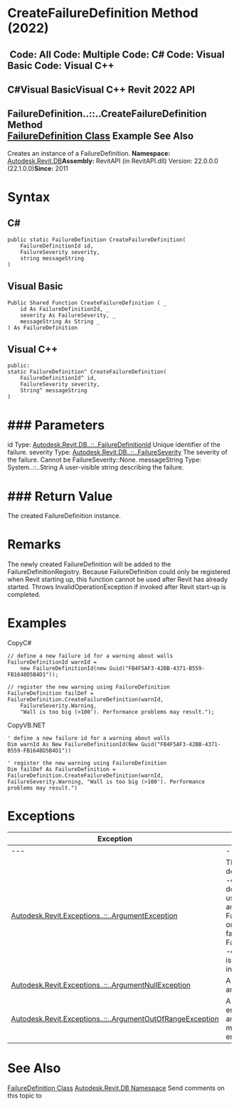 # CreateFailureDefinition Method (2022)

﻿
 Code: All Code: Multiple Code: C# Code: Visual Basic Code: Visual C++   
---  
C#Visual BasicVisual C++
Revit 2022 API  
---  
FailureDefinition..::..CreateFailureDefinition Method   
[FailureDefinition Class](b0c061b0-d712-0c41-6054-b8ce8f996256.md "FailureDefinition Class") Example See Also  
---  
Creates an instance of a FailureDefinition. 
**Namespace:** [Autodesk.Revit.DB](87546ba7-461b-c646-cbb1-2cb8f5bff8b2.md "Autodesk.Revit.DB Namespace")**Assembly:** RevitAPI (in RevitAPI.dll) Version: 22.0.0.0 (22.1.0.0)**Since:** 2011 
# Syntax
C#  
---  
```text
public static FailureDefinition CreateFailureDefinition(
	FailureDefinitionId id,
	FailureSeverity severity,
	string messageString
)
```
  
Visual Basic  
---  
```text
Public Shared Function CreateFailureDefinition ( _
	id As FailureDefinitionId, _
	severity As FailureSeverity, _
	messageString As String _
) As FailureDefinition
```
  
Visual C++  
---  
```text
public:
static FailureDefinition^ CreateFailureDefinition(
	FailureDefinitionId^ id, 
	FailureSeverity severity, 
	String^ messageString
)
```
  
# ### Parameters
id
    Type: [Autodesk.Revit.DB..::..FailureDefinitionId](b6ada360-a6fe-ebb6-b095-d74b37ade9bf.md "FailureDefinitionId Class") Unique identifier of the failure. 
severity
    Type: [Autodesk.Revit.DB..::..FailureSeverity](d0cdffe3-22c5-b764-8090-5104f044b000.md "FailureSeverity Enumeration") The severity of the failure. Cannot be FailureSeverity::None. 
messageString
    Type: System..::..String A user-visible string describing the failure. 
# ### Return Value
The created FailureDefinition instance. 
# Remarks
The newly created FailureDefinition will be added to the FailureDefinitionRegistry. Because FailureDefinition could only be registered when Revit starting up, this function cannot be used after Revit has already started. Throws InvalidOperationException if invoked after Revit start-up is completed. 
# Examples
CopyC#
```text
// define a new failure id for a warning about walls
FailureDefinitionId warnId = 
    new FailureDefinitionId(new Guid("FB4F5AF3-42BB-4371-B559-FB1648D5B4D1"));

// register the new warning using FailureDefinition
FailureDefinition failDef = FailureDefinition.CreateFailureDefinition(warnId, 
    FailureSeverity.Warning, 
    "Wall is too big (>100'). Performance problems may result.");
```

CopyVB.NET
```text
' define a new failure id for a warning about walls
Dim warnId As New FailureDefinitionId(New Guid("FB4F5AF3-42BB-4371-B559-FB1648D5B4D1"))

' register the new warning using FailureDefinition
Dim failDef As FailureDefinition = FailureDefinition.CreateFailureDefinition(warnId, FailureSeverity.Warning, "Wall is too big (>100'). Performance problems may result.")
```

# Exceptions
| Exception | Condition |
| --- | --- |
| --- | --- |
| [Autodesk.Revit.Exceptions..::..ArgumentException](2e6e4206-97a8-dd4b-df5d-4269f4bb6088.md "ArgumentException Class") | The id of failure definition is not valid. -or- The id of failure definition is already used to register another FailureDefinition. -or- The severity of failures cannot be FailureSeverity::None. -or- Message string is empty or contains invalid characters. |
| [Autodesk.Revit.Exceptions..::..ArgumentNullException](631e1424-60f4-929b-4e52-dda9dcd26316.md "ArgumentNullException Class") | A non-optional argument was null |
| [Autodesk.Revit.Exceptions..::..ArgumentOutOfRangeException](60f148c9-ece0-a6bb-4e12-bb4a9c8c8a24.md "ArgumentOutOfRangeException Class") | A value passed for an enumeration argument is not a member of that enumeration |

# See Also
[FailureDefinition Class](b0c061b0-d712-0c41-6054-b8ce8f996256.md "FailureDefinition Class")
[Autodesk.Revit.DB Namespace](87546ba7-461b-c646-cbb1-2cb8f5bff8b2.md "Autodesk.Revit.DB Namespace")
Send comments on this topic to 